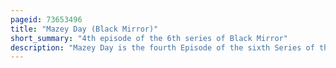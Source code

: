 ```yaml
---
pageid: 73653496
title: "Mazey Day (Black Mirror)"
short_summary: "4th episode of the 6th series of Black Mirror"
description: "Mazey Day is the fourth Episode of the sixth Series of the black Mirror Anthology Series. It was written by the Creator of the Series Charlie Brooker and directed by uta Briesewitz. Alongside the Rest of the sixth Series, it premiered on Netflix on 15 June 2023. It tells the Story of Bo, a Paparazza, and Mazey Day, an Actress Hiding from the Media after a Car Accident."
---
```

